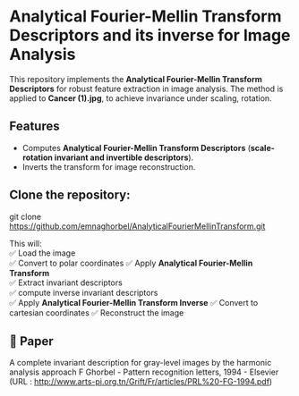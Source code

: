 # Analytical Fourier-Mellin Transform Descriptors and its inverse for Image Analysis  

This repository implements the **Analytical Fourier-Mellin Transform Descriptors** for robust feature extraction in image analysis. The method is applied to **Cancer (1).jpg**, to achieve invariance under scaling, rotation.

## Features  
- Computes **Analytical Fourier-Mellin Transform Descriptors**  (**scale-rotation invariant and invertible descriptors**).  
- Inverts the transform for image reconstruction.  

## Clone the repository:  
git clone https://github.com/emnaghorbel/AnalyticalFourierMellinTransform.git

This will:  
✅ Load the image  
✅ Convert to polar coordinates
✅ Apply **Analytical Fourier-Mellin Transform**  
✅ Extract invariant descriptors  
✅ compute inverse invariant descriptors  
✅ Apply **Analytical Fourier-Mellin Transform Inverse** 
✅ Convert to cartesian coordinates
✅ Reconstruct the image  

## 📜 Paper
A complete invariant description for gray-level images by the harmonic analysis approach
F Ghorbel - Pattern recognition letters, 1994 - Elsevier (URL : http://www.arts-pi.org.tn/Grift/Fr/articles/PRL%20-FG-1994.pdf)
